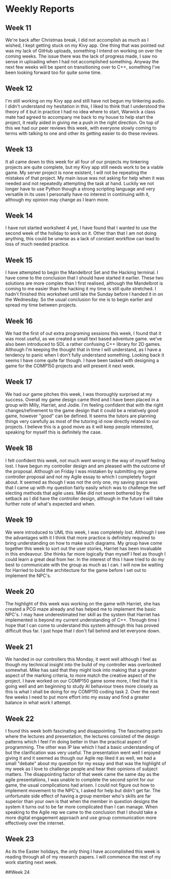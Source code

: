 # Weekly Reports


## Week 11
We're back after Christmas break, I did not accomplish as much as I wished, I kept getting stuck on my Kivy app. One thing that was pointed out was my lack of GitHub uploads, something I intend on working on over the coming weeks. The issue there was the lack of progress made, I saw no sense in uploading when I had not accomplished something. Anyway the next few weeks will be spent on transitioning over to C++, something I've been looking forward too for quite some time.

## Week 12
I'm still working on my Kivy app and still have not begun my tinkering audio. I didn't understand my hesitation in this, I liked to think that I understood the theory of it but in practice I had no idea where to start, Warwick a class mate had agreed to accompany me back to my house to help start the project, it really aided in giving me a push in the right direction. On top of this we had our peer reviews this week, with everyone slowly coming to terms with talking to one and other its getting easier to do these reviews.

## Week 13
It all came down to this week for all four of our projects my tinkering projects are quite complete, but my Kivy app still needs work to be a viable game. My server project is none existent, I will not be repeating the mistakes of that project. My main issue was not asking for help when it was needed and not repeatedly attempting the task at hand. Luckily we not longer have to use Python though a strong scripting language and very versatile in its uses I personally have no interest in continuing with it, although my opinion may change as I learn more.

## Week 14
I have not started worksheet 4 yet, I have found that I wanted to use the second week of the holiday to work on it. Other than that I am not doing anything, this could be unwise as a lack of constant workflow can lead to loss of much needed practice.

## Week 15
I have attempted to begin the Mandelbrot Set and the Hacking terminal. I have come to the conclusion that I should have started it earlier. These two solutions are more complex than I first realised, although the Mandelbrot is coming to me easier than the hacking it my time is still quite stretched. I hadn't finished this worksheet until late the Sunday before I handed it in on the Wednesday. So the usual conclusion for me is to begin earlier and spread my time between projects.

## Week 16
We had the first of out extra programing sessions this week, I found that it was most useful, as we created a small text based adventure game. we've also been introduced to SDL a rather confusing C++ library for 2D games. Although I'm keeping the thought that in time I will understand, as I have a tendency to panic when I don't fully understand something. Looking back it seems I have come quite far though. I have been tasked with designing a game for the COMP150 projects and will present it next week.

## Week 17
We had our game pitches this week, I was thoroughly surprised at my success. Overall my game design came third and I have been placed in a group with Milly, Harriet, and Jodie. I'm feeling confident that with the right changes/refinement to the game design that it could be a relatively good game, however "good" can be defined. It seems the tutors are planning things very carefully as most of the tutoring id now directly related to our projects. I believe this is a good move as it will keep people interested, speaking for myself this is definitely the case. 

## Week 18
I felt confident this week, not much went wrong in the way of myself feeling lost. I have begun my controller design and am pleased with the outcome of the proposal. Although on Friday I was mistaken by submitting my game controller proposal and not my Agile essay to which I completely forgot about. It seemed as though I was not the only one, my saving grace was that I came up with my question fairly easily which was to challenge the self electing methods that agile uses. Mike did not seem bothered by the setback as I did have the controller design, although in the future I will take further note of what's expected and when. 

## Week 19
We were introduced to UML this week, I was completely lost. Although I see the advantages with it I think that more practice is definitely required to bring understanding on how to make such diagrams. My group have come together this week to sort out the user stories, Harriet has been invaluable in this endeavour. She thinks far more logically than myself I feel as though I could learn a great deal from her. In the interest of this I have tried to do my best to communicate with the group as much as I can. I will now be waiting for Harried to build the architecture for the game before I set out to implement the NPC's.

## Week 20
The highlight of this week was working on the game with Harriet, she has created a PCG maze already and has helped me to implement the basic NPC's. I may have underestimated her skill as the system that Harriet has implemented is beyond my current understanding of C++. Through time I hope that I can come to understand this system although this has proved difficult thus far. I just hope that I don't fall behind and let everyone down.

## Week 21
We handed in our controllers this Monday, it went well although I feel as though my technical insight into the build of my controller was overlooked somewhat. Mike has said that they might look into making that a greater aspect of the marking criteria, to more match the creative aspect of the project. I have worked on our COMP150 game some more, I feel that it is going well and am beginning to study AI behaviour trees more closely as this is what I shall be doing for my COMP110 coding task 2. Over the next few weeks I need to put more effort into my essay and find a greater balance in what work I attempt.

## Week 22
I found this week both fascinating and disappointing. The fascinating parts where the lectures and presentation, the lectures consisted of the design patterns which I feel I'm doing better in than the practical aspect of programming. The other was IP law which I had a basic understanding of but the clarification was very useful. The presentation went well I enjoyed giving it and it seemed as though our Agile rep liked it as well, we had a small "debate" about my question for my essay and that was the highlight of my week as I love to challenge people and hear their opinions of subject matters. The disappointing factor of that week came the same day as the agile presentations, I was unable to complete the second sprint for our game, the usual complications had arisen. I could not figure out how to implement movement to the NPC's, I asked for help but didn't get far. The unfortunate side effect of having a group member who's skills are far superior than your own is that when the member in question designs the system it turns out to be far more complicated than I can manage. When speaking to the Agile rep we came to the conclusion that I should take a more digital engagement approach and use group communication more effectively over the internet.

## Week 23
As its the Easter holidays, the only thing I have accomplished this week is reading through all of my research papers. I will commence the rest of my work starting next week.

##Week 24